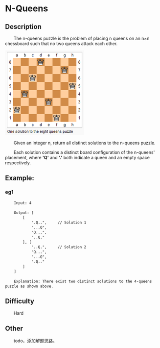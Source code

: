 # N-Queens

## Description

&emsp;&emsp;The n-queens puzzle is the problem of placing n queens on an n×n chessboard such that no two queens attack 
each other.

![queens](8-queens.png)

&emsp;&emsp;Given an integer n, return all distinct solutions to the n-queens puzzle.
            
&emsp;&emsp;Each solution contains a distinct board configuration of the n-queens' placement, where **'Q'** and 
**'\.'** both indicate a queen and an empty space respectively.

## Example:

### eg1

```
    Input: 4
    
    Output: [
        [
            ".Q..",     // Solution 1
            "...Q",
            "Q...",
            "..Q."
        ], [
            "..Q.",     // Solution 2
            "Q...",
            "...Q",
            ".Q.."
        ]
    ]
    
    Explanation: There exist two distinct solutions to the 4-queens puzzle as shown above.
```

## Difficulty

&emsp;&emsp;Hard

## Other

&emsp;&emsp;todo，添加解题思路。